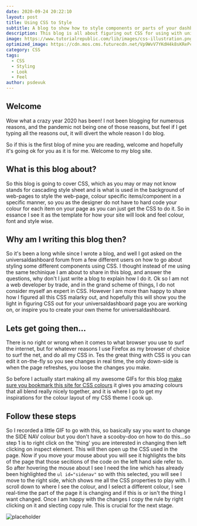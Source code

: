 ```yaml
---
date: 2020-09-24 20:22:10
layout: post
title: Using CSS to Style
subtitle: A blog to show how to style components or parts of your dashboard, that may not have a built in parameter for the colour.
description: This blog is all about figuring out CSS for using with universaldashbord.
image: https://www.tutorialrepublic.com/lib/images/css-illustration.png
optimized_image: https://cdn.mos.cms.futurecdn.net/Vp9WvV7YKdH4k8sKRePcE8-650-80.jpg.webp
category: CSS
tags:
  - CSS
  - Styling
  - Look
  - Feel
author: psdevuk
---
```


## Welcome
Wow what a crazy year 2020 has been!  I not been blogging for numerous reasons, and the pandemic not being one of those reasons, but feel if I get typing all the reasons out, it will divert the whole reason I do blog. 
  
So if this is the first blog of mine you are reading, welcome and hopefully it's going ok for you as it is for me. Welcome to my blog site.

## What is this blog about?
So this blog is going to cover CSS, which as you may or may not know stands for cascading style sheet and is what is used in the background of web-pages to style the web-page, colour specific items/component in a specific manner, so you as the designer do not have to hard code your colour for each item on your page as you can just get the CSS to do it.  So in essance I see it as the template for how your site will look and feel colour, font and style wise. 


## Why am I writing this blog then? 
So it's been a long while since I wrote a blog, and well I got asked on the universaldashboard forum from a few different users on how to go about styling some different components using CSS. I thought instead of me using the same techinique I am about to share in this blog, and answer the questions, why don't I just write a blog to explain how I do it.
Ok so I am not a web developer by trade, and in the grand scheme of things, I do not consider myself an expert in CSS.  However I am more than happy to share how I figured all this CSS malarky out, and hopefully this will show you the light in figuring CSS out for your universaldashboard page you are working on, or inspire you to create your own theme for universaldashboard.


## Lets get going then...
There is no right or wrong when it comes to what browser you use to surf the internet, but for whatever reasons I use Firefox as my browser of choice to surf the net, and do all my CSS in. Tes the great thing with CSS is you can edit it on-the-fly so you see changes in real time, the only down-side is when the page refreshes, you loose the changes you make.

So before I actually start making all my awesome GIFs for this blog [make sure you bookmark this site for CSS colours](https://coolors.co/) it gives you amazing colours that all blend really nicely together, and it is where I go to get my inspirations for the colour layout of my CSS theme I cook up. 

## Follow these steps
So I recorded a little GIF to go with this, so basically say you want to change the SIDE NAV colour but you don't have a scooby-doo on how to do this...so step 1 is to right click on the 'thing' you are interested in changing then left clicking on inspect element. This will then open up the CSS used in the page. Now if you move your mouse about you will see it highlights the bits of the page that those secitions of the code on the left hand side refer to. So after hovering the mouse about I see I need the line which has already been highlighted the `ul id="sidenav"` so with this selected, you will see I move to the right side, which shows me all the CSS properties to play with. I scroll down to where I see the colour, and I select a different colour, I see real-time the part of the page it is changing and if this is or isn't the thing I want changed.  Once I am happy with the changes I copy the rule by right clicking on it and slecting copy rule.  This is crucial for the next stage.

![placeholder](https://raw.githubusercontent.com/psDevUK/ud-flix/master/assets/img/CSS1.gif "CSS example")
